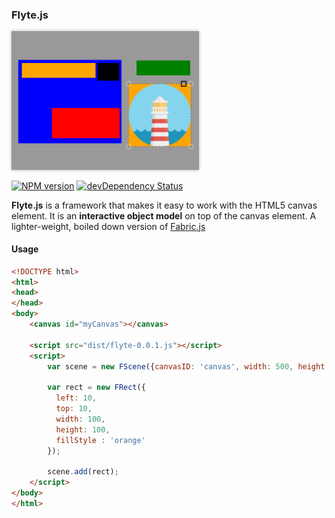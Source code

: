 ### Flyte.js

<a href="https://github.com/aato/flyte" target="_blank"><img src="https://github.com/aato/flyte/raw/master/lib/screenshot.png" style="width:300px;box-shadow:rgba(0,0,0,0.3) 0 0 5px"></a>

[![NPM version](https://badge.fury.io/js/fabric.svg)](http://badge.fury.io/js/flyte)
[![devDependency Status](https://david-dm.org/aato/flyte/dev-status.svg?theme=shields.io)](https://david-dm.org/aato/flyte#info=devDependencies)

**Flyte.js** is a framework that makes it easy to work with the HTML5 canvas element. It is an **interactive object model** on top of the canvas element. A lighter-weight, boiled down version of <a href="https://github.com/kangax/fabric.js">Fabric.js</a>

#### Usage

```html
<!DOCTYPE html>
<html>
<head>
</head>
<body>
    <canvas id="myCanvas"></canvas>

    <script src="dist/flyte-0.0.1.js"></script>
    <script>
        var scene = new FScene({canvasID: 'canvas', width: 500, height: 400});

        var rect = new FRect({
          left: 10,
          top: 10,
          width: 100,
          height: 100,
          fillStyle : 'orange'
        });

        scene.add(rect);
    </script>
</body>
</html>
```
